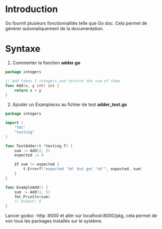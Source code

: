 # Introduction

Go fournit plusieurs fonctionnalités telle que Go doc.
Cela permet de générer automatiquement de la documentation.

# Syntaxe

1. Commenter la fonction
   **adder.go**

```go
package integers

// Add takes 2 integers and returns the sum of them
func Add(x, y int) int {
	return x + y
}
```

2. Ajouter un Examplexxx au fichier de test
   **adder_test.go**

```go
package integers

import (
	"fmt"
	"testing"
)

func TestAdder(t *testing.T) {
	sum := Add(2, 2)
	expected := 4

	if sum != expected {
		t.Errorf("expected '%d' but got '%d'", expected, sum)
	}
}

func ExampleAdd() {
	sum := Add(1, 5)
	fmt.Println(sum)
	// Output: 6
}
```

Lancer godoc -http :8000 et aller sur localhost:8000/pkg, cela permet de voir tous les packages installés sur le système.
